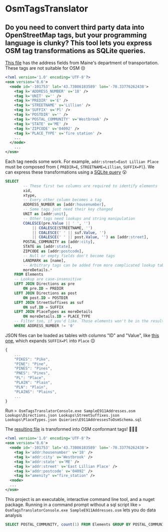 # OsmTagsTranslator
## Do you need to convert third party data into OpenStreetMap tags, but your programming language is clunky? This tool lets you express OSM tag transformations as SQLite queries.

[This file](https://github.com/blackboxlogic/OsmTagsTranslator/blob/master/OsmTagsTranslator.Tests/SampleE911Addresses.osm) has the address fields from Maine's department of transportation. These tags are not suitable for OSM :unamused:
```xml
<?xml version='1.0' encoding='UTF-8'?>
<osm version='0.6'>
  <node id='-101753' lat='43.73086183589' lon='-70.33776262438'>
    <tag k='ADDRESS_NUMBER' v='18' />
    <tag k='UNIT' v='' />
    <tag k='PREDIR' v='E' />
    <tag k='STREETNAME' v='Lillian' />
    <tag k='SUFFIX' v='Pl' />
    <tag k='POSTDIR' v='' />
    <tag k='POSTAL_COMMUNITY' v='Westbrook' />
    <tag k='STATE' v='ME' />
    <tag k='ZIPCODE' v='04092' />
    <tag k='PLACE_TYPE' v='fire station' />
	...
  </node>
	...
</osm>
```

Each tag needs some work. For example, `addr:street=East Lillian Place` must be composed from { `PREDIR=E`, `STREETNAME=Lillian`, `SUFFIX=Pl`}. We can express these transformations using a [SQLite query](https://github.com/blackboxlogic/OsmTagsTranslator/blob/master/OsmTagsTranslator/Queries/E911AddressesToOsmSchema.sql) :open_mouth:
```sql
SELECT
		-- These first two columns are required to identify elements
		xid,
		xtype,
		-- Every other column becomes a tag
		ADDRESS_NUMBER as [addr:housenumber],
		-- Some tags just need their key changed
		UNIT as [addr:unit],
		-- Other tags need lookups and string manipulation
		COALESCE(pre.Value || ' ', '')
			|| COALESCE(STREETNAME, '')
			|| COALESCE(' ' || suf.Value, '')
			|| COALESCE(' ' || post.Value, '') as [addr:street],
		POSTAL_COMMUNITY as [addr:city],
		STATE as [addr:state],
		ZIPCODE as [addr:postcode],
		-- Null or empty fields don't become tags
		LANDMARK as [name],
		-- Arbitrary tags can be added from more complicated lookup tables
		moreDetails.*
	FROM Elements
	-- Lookup are case-insensitive
	LEFT JOIN Directions as pre
		ON pre.ID = PREDIR
	LEFT JOIN Directions as post
		ON post.ID = POSTDIR
	LEFT JOIN StreetSuffixes as suf
		ON suf.ID = SUFFIX
	LEFT JOIN PlaceTypes as moreDetails
		ON moreDetails.ID = PLACE_TYPE
	-- Filter too, if you'd like. Those elements won't be in the result
	WHERE ADDRESS_NUMBER != '0'
```

JSON files can be loaded as tables with columns "ID" and "Value", like [this one](https://github.com/blackboxlogic/OsmTagsTranslator/blob/master/OsmTagsTranslator/Lookups/StreetSuffixes.json), which expands `SUFFIX=Pl` into `Place` :relieved:
```javascript
{
	...
    "PIKES": "Pike",
    "PINE": "Pine",
    "PINES": "Pines",
    "PNES": "Pines",
    "PL": "Place",
    "PLAIN": "Plain",
    "PLN": "Plain",
    "PLAINS": "Plains",
	...
}
```

Run `> OsmTagsTranslatorConsole.exe SampleE911Addresses.osm Lookups\Directions.json Lookups\StreetSuffixes.json Lookups\PlaceTypes.json Quieries\E911AddressesToOsmSchema.sql`

The [resulting file](https://github.com/blackboxlogic/OsmTagsTranslator/blob/master/OsmTagsTranslator.Tests/E911AddressesToOsmSchema.sql%2BSampleE911Addresses.osm) is transformed into OSM conformant tags! :mage::tophat::rabbit2:
```xml
<?xml version='1.0' encoding='UTF-8'?>
<osm version='0.6'>
  <node id='-101753' lat='43.73086183589' lon='-70.33776262438'>
    <tag k='addr:housenumber' v='18' />
    <tag k='addr:city' v='Westbrook' />
    <tag k='addr:state' v='ME' />
    <tag k='addr:street' v='East Lillian Place' />
    <tag k='addr:postcode' v='04092' />
    <tag k="amenity" v="fire_station" />
  <node>
  ...
</osm>
```

This project is an executable, interactive command line tool, and a nuget package. Running in a command prompt without a sql script like `> OsmTagsTranslatorConsole.exe SampleE911Addresses.osm` lets you do data analysis
```SQL
SELECT POSTAL_COMMUNITY, count(1) FROM Elements GROUP BY POSTAL_COMMUNITY ORDER BY 2 DESC
```